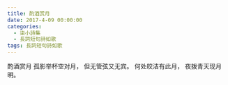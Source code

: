 ```yaml
---
title: 酌酒赏月
date: 2017-4-09 00:00:00
categories:
  - 柒小詩集
  - 長詞短句詩如歌
tags: 長詞短句詩如歌
---
```


酌酒赏月
孤影举杯空对月，
但无管弦又无宾。
何处皎洁有此月，
夜拨青天现月明。